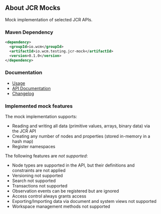 ## About JCR Mocks

Mock implementation of selected JCR APIs.

### Maven Dependency

```xml
<dependency>
  <groupId>io.wcm</groupId>
  <artifactId>io.wcm.testing.jcr-mock</artifactId>
  <version>0.1.0</version>
</dependency>
```

### Documentation

* [Usage](usage.html)
* [API Documentation](apidocs/)
* [Changelog](changes-report.html)

### Implemented mock features

The mock implementation supports:

* Reading and writing all data (primitive values, arrays, binary data) via the JCR API
* Creating any number of nodes and properties (stored in-memory in a hash map)
* Register namespaces

The following features are *not supported*:

* Node types are supported in the API, but their definitions and constraints are not applied
* Versioning not supported
* Search not supported
* Transactions not supported
* Observation events can be registered but are ignored
* Access control always grants access
* Exporting/Importing data via document and system views not supported 
* Workspace management methods not supported
